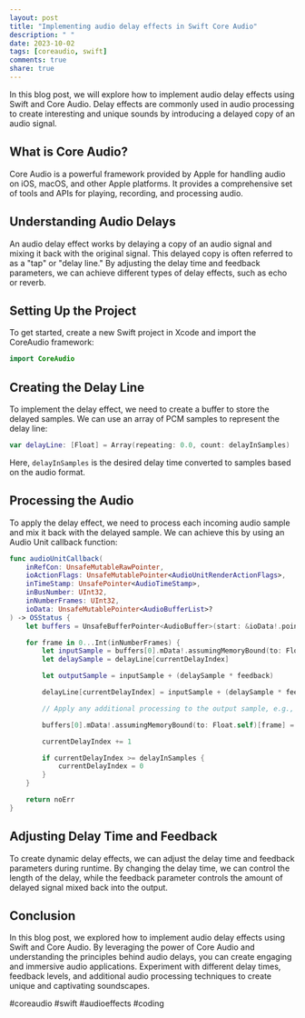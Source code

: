 ```yaml
---
layout: post
title: "Implementing audio delay effects in Swift Core Audio"
description: " "
date: 2023-10-02
tags: [coreaudio, swift]
comments: true
share: true
---
```


In this blog post, we will explore how to implement audio delay effects using Swift and Core Audio. Delay effects are commonly used in audio processing to create interesting and unique sounds by introducing a delayed copy of an audio signal.

## What is Core Audio?

Core Audio is a powerful framework provided by Apple for handling audio on iOS, macOS, and other Apple platforms. It provides a comprehensive set of tools and APIs for playing, recording, and processing audio.

## Understanding Audio Delays

An audio delay effect works by delaying a copy of an audio signal and mixing it back with the original signal. This delayed copy is often referred to as a "tap" or "delay line." By adjusting the delay time and feedback parameters, we can achieve different types of delay effects, such as echo or reverb.

## Setting Up the Project

To get started, create a new Swift project in Xcode and import the CoreAudio framework:

```swift
import CoreAudio
```

## Creating the Delay Line

To implement the delay effect, we need to create a buffer to store the delayed samples. We can use an array of PCM samples to represent the delay line:

```swift
var delayLine: [Float] = Array(repeating: 0.0, count: delayInSamples)
```

Here, `delayInSamples` is the desired delay time converted to samples based on the audio format.

## Processing the Audio

To apply the delay effect, we need to process each incoming audio sample and mix it back with the delayed sample. We can achieve this by using an Audio Unit callback function:

```swift
func audioUnitCallback(
    inRefCon: UnsafeMutableRawPointer,
    ioActionFlags: UnsafeMutablePointer<AudioUnitRenderActionFlags>,
    inTimeStamp: UnsafePointer<AudioTimeStamp>,
    inBusNumber: UInt32,
    inNumberFrames: UInt32,
    ioData: UnsafeMutablePointer<AudioBufferList>?
) -> OSStatus {
    let buffers = UnsafeBufferPointer<AudioBuffer>(start: &ioData!.pointee.mBuffers, count: Int(inNumberFrames))

    for frame in 0...Int(inNumberFrames) {
        let inputSample = buffers[0].mData!.assumingMemoryBound(to: Float.self)[frame]
        let delaySample = delayLine[currentDelayIndex]

        let outputSample = inputSample + (delaySample * feedback)

        delayLine[currentDelayIndex] = inputSample + (delaySample * feedback)

        // Apply any additional processing to the output sample, e.g., filtering

        buffers[0].mData!.assumingMemoryBound(to: Float.self)[frame] = outputSample

        currentDelayIndex += 1

        if currentDelayIndex >= delayInSamples {
            currentDelayIndex = 0
        }
    }

    return noErr
}
```

## Adjusting Delay Time and Feedback

To create dynamic delay effects, we can adjust the delay time and feedback parameters during runtime. By changing the delay time, we can control the length of the delay, while the feedback parameter controls the amount of delayed signal mixed back into the output.

## Conclusion

In this blog post, we explored how to implement audio delay effects using Swift and Core Audio. By leveraging the power of Core Audio and understanding the principles behind audio delays, you can create engaging and immersive audio applications. Experiment with different delay times, feedback levels, and additional audio processing techniques to create unique and captivating soundscapes.

#coreaudio #swift #audioeffects #coding